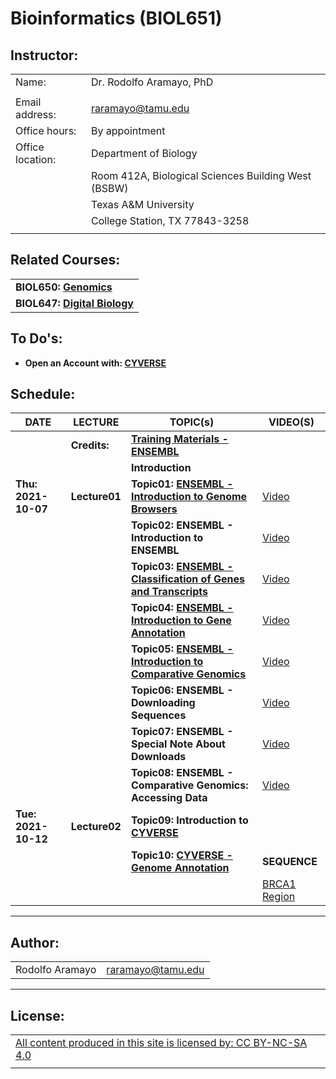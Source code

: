 # **Bioinformatics (BIOL651)**

## **Instructor:**

|                  |                                                     |
|------------------|-----------------------------------------------------|
| Name:            | Dr. Rodolfo Aramayo, PhD                            |
|                  |                                                     |
| Email address:   | raramayo@tamu.edu                                   |
| Office hours:    | By appointment                                      |
| Office location: | Department of Biology                               |
|                  | Room 412A, Biological Sciences Building West (BSBW) |
|                  | Texas A&M University                                |
|                  | College Station, TX 77843-3258                      |
|                  |                                                     |


## **Related Courses:**

|                                                                     |
|---------------------------------------------------------------------|
| **BIOL650: [Genomics](./BIOL650_2022_S01A_Flier.pages.pdf)**        |
| **BIOL647: [Digital Biology](./BIOL647_2022_S01B_Flier.pages.pdf)** |

## **To Do's:**

-   **Open an Account with: [CYVERSE](https://user.cyverse.org)**

## **Schedule:**

| **DATE**            | **LECTURE**   | **TOPIC(s)**                                                                                                    | **VIDEO(S)**                                                                                       |
|---------------------|---------------|-----------------------------------------------------------------------------------------------------------------|----------------------------------------------------------------------------------------------------|
|                     | **Credits:**  | **[Training Materials - ENSEMBL](./Credits.pdf)**                                                               |                                                                                                    |
|                     |               | **Introduction**                                                                                                |                                                                                                    |
| **Thu: 2021-10-07** | **Lecture01** | **Topic01: [ENSEMBL - Introduction to Genome Browsers](./Introduction_To_Genome_Browsers.pdf)**                 | [Video](https://youtu.be/7KeOc_fhLs8)                                                              |
|                     |               | **Topic02: ENSEMBL - Introduction to ENSEMBL**                                                                  | [Video](https://youtu.be/yEVyOdvy6_Y)                                                              |
|                     |               | **Topic03: [ENSEMBL - Classification of Genes and Transcripts](./Classification_Of_Genes_And_Transcripts.pdf)** | [Video](https://youtu.be/XnlWyBZre_c)                                                              |
|                     |               | **Topic04: [ENSEMBL - Introduction to Gene Annotation](./Introduction_To_Gene_Annotation.pdf)**                 | [Video](https://youtu.be/aimjRV18uWQ)                                                              |
|                     |               | **Topic05: [ENSEMBL - Introduction to Comparative Genomics](./Introduction_To_Comparative_Genomics.pdf)**       | [Video](https://youtu.be/XPKuxnJHLvc)                                                              |
|                     |               | **Topic06: ENSEMBL - Downloading Sequences**                                                                    | [Video](https://youtu.be/jwaFbz06IWY)                                                              |
|                     |               | **Topic07: ENSEMBL - Special Note About Downloads**                                                             | [Video](https://youtu.be/hItfxy0bwWM)                                                              |
|                     |               | **Topic08: ENSEMBL - Comparative Genomics: Accessing Data**                                                     | [Video](https://youtu.be/JzZiamI9BOY)                                                              |
| **Tue: 2021-10-12** | **Lecture02** | **Topic09: Introduction to [CYVERSE](https://cyverse.org/)**                                                    |                                                                                                    |
|                     |               | **Topic10: [CYVERSE - Genome Annotation](https://youtu.be/jY5jQoglke8)**                                        | **SEQUENCE**                                                                                       |
|                     |               |                                                                                                                 | [BRCA1 Region](https://drive.google.com/file/d/17dUp4I6nPT4oGk8BRG179onK4CGVkdIe/view?usp=sharing) |
------------------------------------------------------------------------
## **Author:**

|                 |                   |
|-----------------|-------------------|
| Rodolfo Aramayo | raramayo@tamu.edu |

------------------------------------------------------------------------

## **License:**

|                                                                                                                        |
|------------------------------------------------------------------------------------------------------------------------|
| [All content produced in this site is licensed by: CC BY-NC-SA 4.0](http://creativecommons.org/licenses/by-nc-sa/4.0/) |
|                                                                                                                        |

